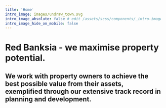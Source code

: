 ```yaml
---
title: 'Home'
intro_image: images/undraw_town.svg
intro_image_absolute: false # edit /assets/scss/components/_intro-image.scss for full control
intro_image_hide_on_mobile: false
---
```


# Red Banksia - we maximise property potential.

## We work with property owners to achieve the best possible value from their assets, exemplified through our extensive track record in planning and development.

